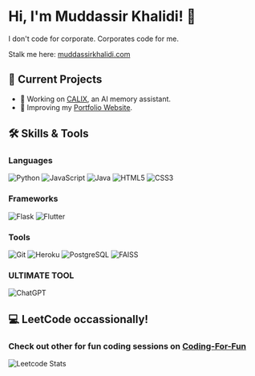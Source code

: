 # Hi, I'm Muddassir Khalidi! 👋
I don't code for corporate. Corporates code for me. 

Stalk me here: [muddassirkhalidi.com](https://muddassirkhalidi.com)

## 🚀 Current Projects

- 🌱 Working on [CALIX](https://github.com/MuddassirKhalidi/C.A.L.I.X.git), an AI memory assistant.
- 🔧 Improving my [Portfolio Website](https://muddassirkhalidi.com).

## 🛠️ Skills & Tools
### Languages
![Python](https://img.shields.io/badge/Python-3776AB?style=for-the-badge&logo=python&logoColor=white)
![JavaScript](https://img.shields.io/badge/JavaScript-F7DF1E?style=for-the-badge&logo=javascript&logoColor=black)
![Java](https://img.shields.io/badge/Java-007396?style=for-the-badge&logo=java&logoColor=white)
![HTML5](https://img.shields.io/badge/HTML5-E34F26?style=for-the-badge&logo=html5&logoColor=white)
![CSS3](https://img.shields.io/badge/CSS3-1572B6?style=for-the-badge&logo=css3&logoColor=white)
<br>

### Frameworks
![Flask](https://img.shields.io/badge/Flask-000000?style=for-the-badge&logo=flask&logoColor=white)
![Flutter](https://img.shields.io/badge/Flutter-02569B?style=for-the-badge&logo=flutter&logoColor=white)
<br>

### Tools
![Git](https://img.shields.io/badge/Git-F05032?style=for-the-badge&logo=git&logoColor=white)
![Heroku](https://img.shields.io/badge/Heroku-430098?style=for-the-badge&logo=heroku&logoColor=white)
![PostgreSQL](https://img.shields.io/badge/PostgreSQL-0064a5?style=for-the-badge&logo=postgresql&logoColor=white)
![FAISS](https://img.shields.io/badge/FAISS-009688?style=for-the-badge&logoColor=white)
<br>

### ULTIMATE TOOL
![ChatGPT](https://img.shields.io/badge/ChatGPT-412991?style=for-the-badge&logo=openai&logoColor=white)

## 💻 LeetCode occassionally!
### Check out other for fun coding sessions on [Coding-For-Fun](https://github.com/MuddassirKhalidi/code-for-fun.git)
![Leetcode Stats](https://leetcard.jacoblin.cool/MuddassirKhalidi?theme=dark)



